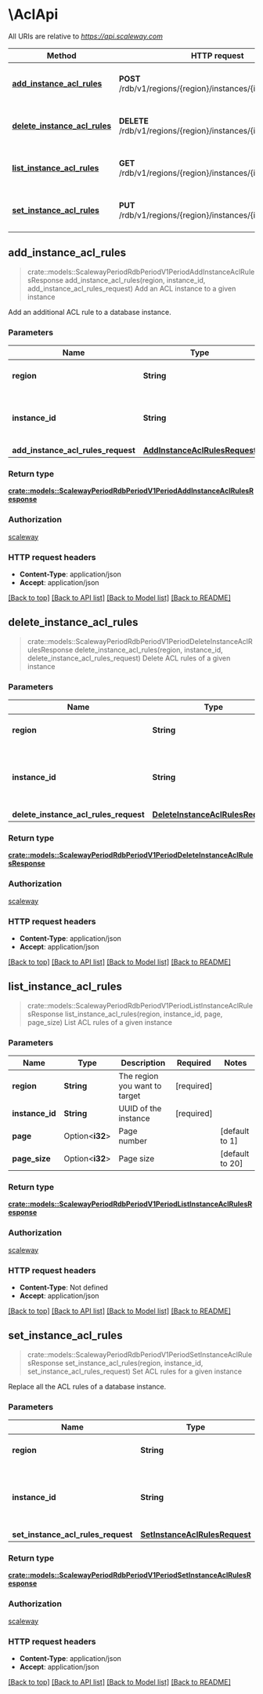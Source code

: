 # \AclApi

All URIs are relative to *https://api.scaleway.com*

Method | HTTP request | Description
------------- | ------------- | -------------
[**add_instance_acl_rules**](AclApi.md#add_instance_acl_rules) | **POST** /rdb/v1/regions/{region}/instances/{instance_id}/acls | Add an ACL instance to a given instance
[**delete_instance_acl_rules**](AclApi.md#delete_instance_acl_rules) | **DELETE** /rdb/v1/regions/{region}/instances/{instance_id}/acls | Delete ACL rules of a given instance
[**list_instance_acl_rules**](AclApi.md#list_instance_acl_rules) | **GET** /rdb/v1/regions/{region}/instances/{instance_id}/acls | List ACL rules of a given instance
[**set_instance_acl_rules**](AclApi.md#set_instance_acl_rules) | **PUT** /rdb/v1/regions/{region}/instances/{instance_id}/acls | Set ACL rules for a given instance



## add_instance_acl_rules

> crate::models::ScalewayPeriodRdbPeriodV1PeriodAddInstanceAclRulesResponse add_instance_acl_rules(region, instance_id, add_instance_acl_rules_request)
Add an ACL instance to a given instance

Add an additional ACL rule to a database instance.

### Parameters


Name | Type | Description  | Required | Notes
------------- | ------------- | ------------- | ------------- | -------------
**region** | **String** | The region you want to target | [required] |
**instance_id** | **String** | UUID of the instance you want to add acl rules to | [required] |
**add_instance_acl_rules_request** | [**AddInstanceAclRulesRequest**](AddInstanceAclRulesRequest.md) |  | [required] |

### Return type

[**crate::models::ScalewayPeriodRdbPeriodV1PeriodAddInstanceAclRulesResponse**](scaleway.rdb.v1.AddInstanceACLRulesResponse.md)

### Authorization

[scaleway](../README.md#scaleway)

### HTTP request headers

- **Content-Type**: application/json
- **Accept**: application/json

[[Back to top]](#) [[Back to API list]](../README.md#documentation-for-api-endpoints) [[Back to Model list]](../README.md#documentation-for-models) [[Back to README]](../README.md)


## delete_instance_acl_rules

> crate::models::ScalewayPeriodRdbPeriodV1PeriodDeleteInstanceAclRulesResponse delete_instance_acl_rules(region, instance_id, delete_instance_acl_rules_request)
Delete ACL rules of a given instance

### Parameters


Name | Type | Description  | Required | Notes
------------- | ------------- | ------------- | ------------- | -------------
**region** | **String** | The region you want to target | [required] |
**instance_id** | **String** | UUID of the instance you want to delete an ACL rules from | [required] |
**delete_instance_acl_rules_request** | [**DeleteInstanceAclRulesRequest**](DeleteInstanceAclRulesRequest.md) |  | [required] |

### Return type

[**crate::models::ScalewayPeriodRdbPeriodV1PeriodDeleteInstanceAclRulesResponse**](scaleway.rdb.v1.DeleteInstanceACLRulesResponse.md)

### Authorization

[scaleway](../README.md#scaleway)

### HTTP request headers

- **Content-Type**: application/json
- **Accept**: application/json

[[Back to top]](#) [[Back to API list]](../README.md#documentation-for-api-endpoints) [[Back to Model list]](../README.md#documentation-for-models) [[Back to README]](../README.md)


## list_instance_acl_rules

> crate::models::ScalewayPeriodRdbPeriodV1PeriodListInstanceAclRulesResponse list_instance_acl_rules(region, instance_id, page, page_size)
List ACL rules of a given instance

### Parameters


Name | Type | Description  | Required | Notes
------------- | ------------- | ------------- | ------------- | -------------
**region** | **String** | The region you want to target | [required] |
**instance_id** | **String** | UUID of the instance | [required] |
**page** | Option<**i32**> | Page number |  |[default to 1]
**page_size** | Option<**i32**> | Page size |  |[default to 20]

### Return type

[**crate::models::ScalewayPeriodRdbPeriodV1PeriodListInstanceAclRulesResponse**](scaleway.rdb.v1.ListInstanceACLRulesResponse.md)

### Authorization

[scaleway](../README.md#scaleway)

### HTTP request headers

- **Content-Type**: Not defined
- **Accept**: application/json

[[Back to top]](#) [[Back to API list]](../README.md#documentation-for-api-endpoints) [[Back to Model list]](../README.md#documentation-for-models) [[Back to README]](../README.md)


## set_instance_acl_rules

> crate::models::ScalewayPeriodRdbPeriodV1PeriodSetInstanceAclRulesResponse set_instance_acl_rules(region, instance_id, set_instance_acl_rules_request)
Set ACL rules for a given instance

Replace all the ACL rules of a database instance.

### Parameters


Name | Type | Description  | Required | Notes
------------- | ------------- | ------------- | ------------- | -------------
**region** | **String** | The region you want to target | [required] |
**instance_id** | **String** | UUID of the instance where the ACL rules has to be set | [required] |
**set_instance_acl_rules_request** | [**SetInstanceAclRulesRequest**](SetInstanceAclRulesRequest.md) |  | [required] |

### Return type

[**crate::models::ScalewayPeriodRdbPeriodV1PeriodSetInstanceAclRulesResponse**](scaleway.rdb.v1.SetInstanceACLRulesResponse.md)

### Authorization

[scaleway](../README.md#scaleway)

### HTTP request headers

- **Content-Type**: application/json
- **Accept**: application/json

[[Back to top]](#) [[Back to API list]](../README.md#documentation-for-api-endpoints) [[Back to Model list]](../README.md#documentation-for-models) [[Back to README]](../README.md)

